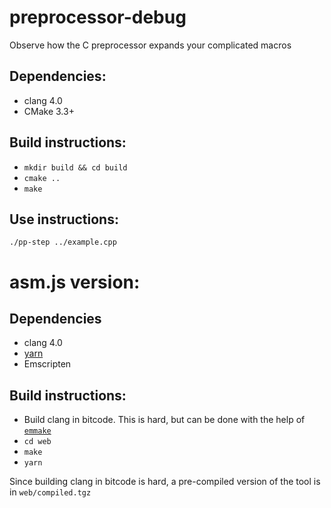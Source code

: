 # preprocessor-debug
Observe how the C preprocessor expands your complicated macros


## Dependencies:
* clang 4.0
* CMake 3.3+


## Build instructions:
* `mkdir build && cd build`
* `cmake ..`
* `make`

## Use instructions:
`./pp-step ../example.cpp`


# asm.js version:
## Dependencies
* clang 4.0
* [yarn](https://yarnpkg.com/en/docs/install)
* Emscripten

## Build instructions:
* Build clang in bitcode. This is hard, but can be done with the help of [`emmake`](https://kripken.github.io/emscripten-site/docs/compiling/Building-Projects.html#building-projects)
* `cd web`
* `make`
* `yarn`

Since building clang in bitcode is hard, a pre-compiled version of the tool is in `web/compiled.tgz`

